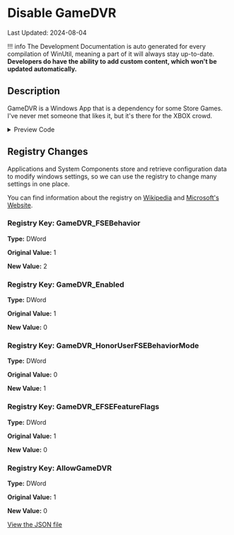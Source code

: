 ﻿# Disable GameDVR

Last Updated: 2024-08-04


!!! info
     The Development Documentation is auto generated for every compilation of WinUtil, meaning a part of it will always stay up-to-date. **Developers do have the ability to add custom content, which won't be updated automatically.**


## Description

GameDVR is a Windows App that is a dependency for some Store Games. I've never met someone that likes it, but it's there for the XBOX crowd.

<!-- BEGIN CUSTOM CONTENT -->

<!-- END CUSTOM CONTENT -->

<details>
<summary>Preview Code</summary>

```json
{
    "Content":  "Disable GameDVR",
    "Description":  "GameDVR is a Windows App that is a dependency for some Store Games. I\u0027ve never met someone that likes it, but it\u0027s there for the XBOX crowd.",
    "category":  "Essential Tweaks",
    "panel":  "1",
    "Order":  "a005_",
    "registry":  [
                     {
                         "Path":  "HKCU:\\System\\GameConfigStore",
                         "Name":  "GameDVR_FSEBehavior",
                         "Value":  "2",
                         "OriginalValue":  "1",
                         "Type":  "DWord"
                     },
                     {
                         "Path":  "HKCU:\\System\\GameConfigStore",
                         "Name":  "GameDVR_Enabled",
                         "Value":  "0",
                         "OriginalValue":  "1",
                         "Type":  "DWord"
                     },
                     {
                         "Path":  "HKCU:\\System\\GameConfigStore",
                         "Name":  "GameDVR_HonorUserFSEBehaviorMode",
                         "Value":  "1",
                         "OriginalValue":  "0",
                         "Type":  "DWord"
                     },
                     {
                         "Path":  "HKCU:\\System\\GameConfigStore",
                         "Name":  "GameDVR_EFSEFeatureFlags",
                         "Value":  "0",
                         "OriginalValue":  "1",
                         "Type":  "DWord"
                     },
                     {
                         "Path":  "HKLM:\\SOFTWARE\\Policies\\Microsoft\\Windows\\GameDVR",
                         "Name":  "AllowGameDVR",
                         "Value":  "0",
                         "OriginalValue":  "1",
                         "Type":  "DWord"
                     }
                 ]
}
```
</details>

## Registry Changes
Applications and System Components store and retrieve configuration data to modify windows settings, so we can use the registry to change many settings in one place.

You can find information about the registry on [Wikipedia](https://www.wikiwand.com/en/Windows_Registry) and [Microsoft's Website](https://learn.microsoft.com/en-us/windows/win32/sysinfo/registry).
### Registry Key: GameDVR_FSEBehavior
**Type:** DWord

**Original Value:** 1

**New Value:** 2

### Registry Key: GameDVR_Enabled
**Type:** DWord

**Original Value:** 1

**New Value:** 0

### Registry Key: GameDVR_HonorUserFSEBehaviorMode
**Type:** DWord

**Original Value:** 0

**New Value:** 1

### Registry Key: GameDVR_EFSEFeatureFlags
**Type:** DWord

**Original Value:** 1

**New Value:** 0

### Registry Key: AllowGameDVR
**Type:** DWord

**Original Value:** 1

**New Value:** 0


<!-- BEGIN SECOND CUSTOM CONTENT -->

<!-- END SECOND CUSTOM CONTENT -->

[View the JSON file](https://github.com/ChrisTitusTech/winutil/tree/main/config/tweaks.json)

